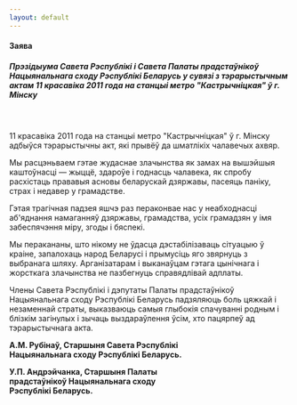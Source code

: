 ```yaml
---
layout: default
---
```


#### Заява

##### Прэзідыума Савета Рэспублікі і Савета Палаты прадстаўнікоў Нацыянальнага сходу Рэспублікі Беларусь у сувязі з тэрарыстычным актам 11 красавіка 2011 года на станцыі метро "Кастрычніцкая" ў г. Мінску

　

11 красавіка 2011 года на станцыі метро "Кастрычніцкая" ў г. Мінску
адбыўся тэрарыстычны акт, які прывёў да шматлікіх чалавечых ахвяр.

Мы расцэньваем гэтае жудаснае злачынства як замах на вышэйшыя
каштоўнасці — жыццё, здароўе і годнасць чалавека, як спробу
расхістаць прававыя асновы беларускай дзяржавы, пасеяць паніку, страх
і недавер у грамадстве.

Гэтая трагічная падзея яшчэ раз пераконвае нас у неабходнасці аб'яднання
намаганняў дзяржавы, грамадства, усіх грамадзян у імя забеспячэння міру,
згоды і бяспекі.

Мы перакананы, што нікому не ўдасца дэстабілізаваць сітуацыю ў краіне,
запалохаць народ Беларусі і прымусіць яго звярнуць з выбранага шляху.
Арганізатарам і выканаўцам гэтага цынічнага і жорсткага злачынства не
пазбегнуць справядлівай адплаты.

Члены Савета Рэспублікі і дэпутаты Палаты прадстаўнікоў Нацыянальнага
сходу Рэспублікі Беларусь падзяляюць боль цяжкай і незаменнай страты,
выказваюць самыя глыбокія спачуванні родным і блізкім загінулых і зычаць
выздараўлення ўсім, хто пацярпеў ад тэрарыстычнага акта.

**А.М. Рубінаў, Старшыня Савета Рэспублікі  
Нацыянальнага сходу Рэспублікі Беларусь.**

**У.П. Андрэйчанка, Старшыня Палаты  
прадстаўнікоў Нацыянальнага сходу  
Рэспублікі Беларусь.**
